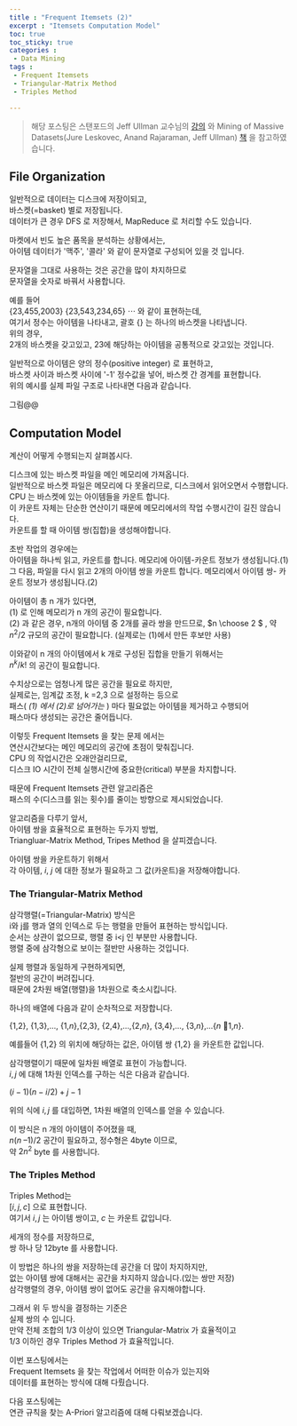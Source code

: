 ```yaml
---
title : "Frequent Itemsets (2)"
excerpt : "Itemsets Computation Model"
toc: true
toc_sticky: true
categories :	
 - Data Mining
tags :
 - Frequent Itemsets
 - Triangular-Matrix Method
 - Triples Method

---
```


> 해당 포스팅은 스탠포드의 Jeff Ullman 교수님의 [강의](https://www.youtube.com/playlist?list=PLLssT5z_DsK9JDLcT8T62VtzwyW9LNepV&app=desktop) 와 Mining of Massive Datasets(Jure Leskovec, Anand Rajaraman, Jeff Ullman) [책](http://www.mmds.org/) 을 참고하였습니다.



## File Organization

일반적으로 데이터는 디스크에 저장이되고,  
바스켓(=basket) 별로 저장됩니다.  
데이터가 큰 경우 DFS 로 저장해서, MapReduce 로 처리할 수도 있습니다.

마켓에서 빈도 높은 품목을 분석하는 상황에서는,  
아이템 데이터가 '맥주', '콜라' 와 같이 문자열로 구성되어 있을 것 입니다.  

문자열을 그대로 사용하는 것은 공간을 많이 차지하므로  
문자열을 숫자로 바꿔서 사용합니다. 

예를 들어  
{23,455,2003} {23,543,234,65} $\cdots$  와 같이 표현하는데,  
여기서 정수는 아이템을 나타내고, 괄호 {} 는 하나의 바스켓을 나타냅니다.  
위의 경우,  
2개의 바스켓을 갖고있고, 23에 해당하는 아이템을 공통적으로 갖고있는 것입니다. 

일반적으로 아이템은 양의 정수(positive integer) 로 표현하고,  
바스켓 사이과 바스켓 사이에 '-1' 정수값을 넣어, 바스켓 간 경계를 표현합니다.  
위의 예시를 실제 파일 구조로 나타내면 다음과 같습니다.

그림@@



## Computation Model

계산이 어떻게 수행되는지 살펴봅시다. 

디스크에 있는 바스켓 파일을 메인 메모리에 가져옵니다.   
일반적으로 바스켓 파일은 메모리에 다 못올리므로, 디스크에서 읽어오면서 수행합니다.  
CPU 는 바스켓에 있는 아이템들을 카운트 합니다.  
이 카운트 자체는 단순한 연산이기 때문에 메모리에서의 작업 수행시간이 길진 않습니다.  
카운트를 할 때 아이템 쌍(집합)을 생성해야합니다.  

초반 작업의 경우에는  
아이템을 하나씩 읽고, 카운트를 합니다. 메모리에 아이템-카운트 정보가 생성됩니다.(1)  
그 다음, 파일을 다시 읽고 2개의 아이템 쌍을 카운트 합니다. 메모리에서 아이템 쌍- 카운트 정보가 생성됩니다.(2) 

아이템이 총 n 개가 있다면,  
(1) 로 인해 메모리가 n 개의 공간이 필요합니다.  
(2) 과 같은 경우, n개의 아이템 중 2개를 골라 쌍을 만드므로, $n \choose 2 $ , 약 $n^2/2$ 규모의 공간이 필요합니다. (실제로는 (1)에서 만든 후보만 사용)

이와같이 n 개의 아이템에서 k 개로 구성된 집합을 만들기 위해서는  
 $n^k/k!$ 의 공간이 필요합니다.

수치상으로는 엄청나게 많은 공간을 필요로 하지만,  
실제로는, 임계값 조정, k =2,3 으로 설정하는 등으로  
패스( *(1) 에서 (2)로 넘어가는* ) 마다 필요없는 아이템을 제거하고 수행되어  
패스마다 생성되는 공간은 줄어듭니다. 



이렇듯 Frequent Itemsets 을 찾는 문제 에서는  
연산시간보다는 메인 메모리의 공간에 초점이 맞춰집니다.  
CPU 의 작업시간은 오래안걸리므로,  
디스크 IO 시간이 전체 실행시간에 중요한(critical) 부분을 차지합니다.

때문에 Frequent Itemsets 관련 알고리즘은  
패스의 수(디스크를 읽는 횟수)를 줄이는 방향으로 제시되었습니다. 



알고리즘을 다루기 앞서,   
아이템 쌍을 효율적으로 표현하는 두가지 방법,  
Triangluar-Matrix Method, Tripes Method 을 살피겠습니다.

아이템 쌍을 카운트하기 위해서  
각 아이템, $i$, $j$ 에 대한 정보가 필요하고 그 값(카운트)을 저장해야합니다.  

### The Triangular-Matrix Method

삼각행렬(=Triangular-Matrix) 방식은   
i와 j를 행과 열의 인덱스로 두는 행렬을 만들어 표현하는 방식입니다.  
순서는 상관이 없으므로, 행렬 중 i<j 인 부분만 사용합니다.  
행렬 중에 삼각형으로 보이는 절반만 사용하는 것입니다.

실제 행렬과 동일하게 구현하게되면,  
절반의 공간이 버려집니다.  
때문에 2차원 배열(행렬)을 1차원으로 축소시킵니다. 

하나의 배열에 다음과 같이 순차적으로 저장합니다. 

{1,2}, {1,3},..., {1,*n*},{2,3}, {2,4},...,{2,*n*}, {3,4},..., {3,*n*},...{*n* 􏰜1,*n*}.  

예를들어 {1,2} 의 위치에 해당하는 값은, 아이템 쌍 {1,2} 을 카운트한 값입니다. 

삼각행렬이기 때문에 일차원 배열로 표현이 가능합니다.  
$i,j$ 에 대해 1차원 인덱스를 구하는 식은 다음과 같습니다.

$(i-1)(n-i/2)+j-1$

위의 식에 $i,j$ 를 대입하면, 1차원 배열의 인덱스를 얻을 수 있습니다.

이 방식은 n 개의 아이템이 주어졌을 때,  
 *n*(*n* –1)/2 공간이 필요하고, 정수형은 4byte 이므로,  
약 $2n^2$ byte 를 사용합니다.



### The Triples Method

Triples Method는  
$[i,j,c]$ 으로 표현합니다.  
여기서 $i, j$ 는 아이템 쌍이고, $c$ 는 카운트 값입니다.

세개의 정수를 저장하므로,  
쌍 하나 당 12byte 를 사용합니다.  

이 방법은 하나의 쌍을 저장하는데 공간을 더 많이 차지하지만,  
없는 아이템 쌍에 대해서는 공간을 차지하지 않습니다.(있는 쌍만 저장)   
삼각행렬의 경우, 아이템 쌍이 없어도 공간을 유지해야합니다. 

그래서 위 두 방식을 결정하는 기준은  
실제 쌍의 수 입니다.  
만약 전체 조합의 1/3 이상이 있으면 Triangular-Matrix 가 효율적이고  
1/3 이하인 경우 Triples Method 가 효율적입니다.



이번 포스팅에서는  
Frequent Itemsets 을 찾는 작업에서 어떠한 이슈가 있는지와  
데이터를 표현하는 방식에 대해 다뤘습니다.  

다음 포스팅에는  
연관 규칙을 찾는 A-Priori 알고리즘에 대해 다뤄보겠습니다.



